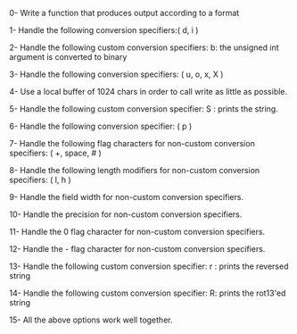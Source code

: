 0- Write a function that produces output according to a format

1- Handle the following conversion specifiers:( d, i )

2- Handle the following custom conversion specifiers: b: the unsigned int argument is converted to binary

3- Handle the following conversion specifiers: ( u, o, x, X )

4- Use a local buffer of 1024 chars in order to call write as little as possible.

5- Handle the following custom conversion specifier: S : prints the string.

6- Handle the following conversion specifier: ( p )

7- Handle the following flag characters for non-custom conversion specifiers: ( +, space, # )

8- Handle the following length modifiers for non-custom conversion specifiers: ( l, h )

9- Handle the field width for non-custom conversion specifiers.

10- Handle the precision for non-custom conversion specifiers.

11- Handle the 0 flag character for non-custom conversion specifiers.

12- Handle the - flag character for non-custom conversion specifiers.

13- Handle the following custom conversion specifier: r : prints the reversed string

14- Handle the following custom conversion specifier: R: prints the rot13'ed string

15- All the above options work well together.
